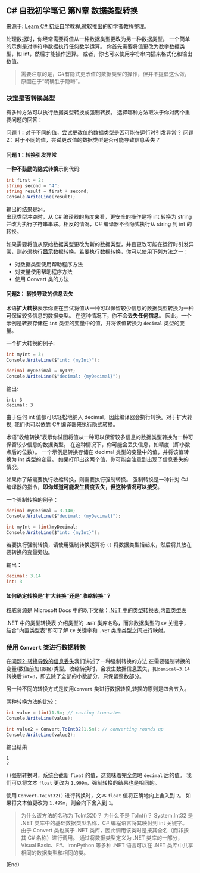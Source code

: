 ## C# 自我初学笔记 第N章  数据类型转换

来源于: [Learn C# 初级自学教程](https://learn.microsoft.com/zh-cn/training/modules/csharp-convert-cast/2-exercise-data-type-conversion#code-try-14),微软推出的初学者教程整理。

处理数据时，你经常需要将值从一种数据类型更改为另一种数据类型。
一个简单的示例是对字符串数据执行任何数学运算。 你首先需要将值更改为数字数据类型，如 int，然后才能操作运算。 或者，你也可以使用字符串内插来格式化和输出数值。 
> 需要注意的是，C#有隐式更改值的数据类型的操作，但并不提倡这么做，原因在于“明确胜于隐晦”。

### 决定是否转换类型

有多种方法可以执行数据类型转换或强制转换。 选择哪种方法取决于你对两个重要问题的回答：

问题 1：对于不同的值，尝试更改值的数据类型是否可能在运行时引发异常？
问题 2：对于不同的值，尝试更改值的数据类型是否可能导致信息丢失？

#### 问题 1：转换引发异常


**一种不鼓励的隐式转换**示例代码:
```c#
int first = 2;
string second = "4";
string result = first + second;
Console.WriteLine(result);
```
输出的结果是`24`。  
出现类型冲突时，从 C# 编译器的角度来看，更安全的操作是将 int 转换为 string 并改为执行字符串串联。相反的情况，C# 编译器不会隐式执行从 string 到 int 的转换。

如果需要将值从原始数据类型更改为新的数据类型，并且更改可能在运行时引发异常，则必须执行**显示**数据转换。若要执行数据转换，你可以使用下列方法之一：

- 对数据类型使用帮助程序方法
- 对变量使用帮助程序方法
- 使用 Convert 类的方法


#### 问题2： 转换导致的信息丢失


术语**扩大转换**表示你正在尝试将值从一种可以保留较少信息的数据类型转换为一种可保留较多信息的数据类型。 在这种情况下，你**不会丢失任何信息**。 因此，一个示例是转换存储在 `int` 类型的变量中的值，并将该值转换为 `decimal` 类型的变量。

一个扩大转换的例子:
```c#
int myInt = 3;
Console.WriteLine($"int: {myInt}");

decimal myDecimal = myInt;
Console.WriteLine($"decimal: {myDecimal}");
```
输出:
```
int: 3
decimal: 3
```
由于任何 int 值都可以轻松地纳入 decimal，因此编译器会执行转换。对于扩大转换, 我们也可以依靠 C# 编译器来执行隐式转换。


术语“收缩转换”表示你试图将值从一种可以保留较多信息的数据类型转换为一种可保留较少信息的数据类型。 在这种情况下，你可能会丢失信息，如精度（即小数点后的位数）。 一个示例是转换存储在 decimal 类型的变量中的值，并将该值转换为 int 类型的变量。 如果打印出这两个值，你可能会注意到出现了信息丢失的情况。

如果你了解需要执行收缩转换，则需要执行强制转换。 强制转换是一种针对 C# 编译器的指令，**即你知道可能发生精度丢失，但这种情况可以接受**。

一个强制转换的例子：
```c#
decimal myDecimal = 3.14m;
Console.WriteLine($"decimal: {myDecimal}");

int myInt = (int)myDecimal;
Console.WriteLine($"int: {myInt}");
```
若要执行强制转换，请使用强制转换运算符 `()` 将数据类型括起来，然后将其放在要转换的变量旁边。

输出：
```c#
decimal: 3.14
int: 3
```
#### 如何确定转换是“扩大转换”还是“收缩转换”？

权威资源是 Microsoft Docs 中的以下文章：[.NET 中的类型转换表](https://learn.microsoft.com/zh-cn/dotnet/standard/base-types/conversion-tables),[内置类型表](https://learn.microsoft.com/zh-cn/dotnet/csharp/language-reference/builtin-types/built-in-types)

.NET 中的类型转换表 介绍类型的 `.NET` 类库名称，而非数据类型的 `C#` 关键字，结合"内置类型表"即可了解 `C#` 关键字和 `.NET` 类库类型之间进行映射。


### 使用 `Convert` 类进行数据转换

在[问题2-转换导致的信息丢失](#问题2-转换导致的信息丢失)我们讲述了一种强制转换的方法,在需要强制转换的变量/数值前加`(数据)`类型。收缩转换时，会发生数据信息丢失，如`demical=3.14`转换后`int=3`，即去除了全部的小数部分，只保留整数部分。

另一种不同的转换方式是使用`Convert` 类进行数据转换,转换的原则是四舍五入。

两种转换方法的比较：
```c#
int value = (int)1.5m; // casting truncates
Console.WriteLine(value);

int value2 = Convert.ToInt32(1.5m); // converting rounds up
Console.WriteLine(value2);
```
输出结果
```
1
2
```

`()`强制转换时，系统会截断 `float` 的值，这意味着完全忽略 `decimal` 后的值。 我们可以将文本 `float` 更改为 `1.999m`，强制转换的结果也是相同的。

使用 `Convert.ToInt32()` 进行转换时，文本 `float` 值将正确地向上舍入到 `2`。 如果将文本值更改为 `1.499m`，则会向下舍入到 `1`。 


> 为什么该方法的名称为 ToInt32()？ 为什么不是 ToInt()？ System.Int32 是 .NET 类库中的基础数据类型名称，C# 编程语言将其映射到 int 关键字。 由于 Convert 类也属于 .NET 类库，因此调用该类时是按其全名（而非按其 C# 名称）进行调用。 通过将数据类型定义为 .NET 类库的一部分，Visual Basic、F#、IronPython 等多种 .NET 语言可以在 .NET 类库中共享相同的数据类型和相同的类。 

(End)